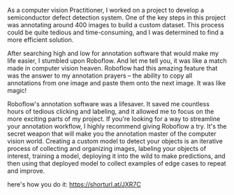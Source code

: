 As a computer vision Practitioner, I worked on a project to develop a semiconductor defect detection system. One of the key steps in this project was annotating around 400 images to build a custom dataset. This process could be quite tedious and time-consuming, and I was determined to find a more efficient solution.

After searching high and low for annotation software that would make my life easier, I stumbled upon Roboflow. And let me tell you, it was like a match made in computer vision heaven. Roboflow had this amazing feature that was the answer to my annotation prayers – the ability to copy all annotations from one image and paste them onto the next image. It was like magic!

Roboflow's annotation software was a lifesaver. It saved me countless hours of tedious clicking and labeling, and it allowed me to focus on the more exciting parts of my project. If you're looking for a way to streamline your annotation workflow, I highly recommend giving Roboflow a try. It's the secret weapon that will make you the annotation master of the computer vision world.
Creating a custom model to detect your objects is an iterative process of collecting and organizing images, labeling your objects of interest, training a model, deploying it into the wild to make predictions, and then using that deployed model to collect examples of edge cases to repeat and improve.

here's how you do it:
https://shorturl.at/JXR7C

